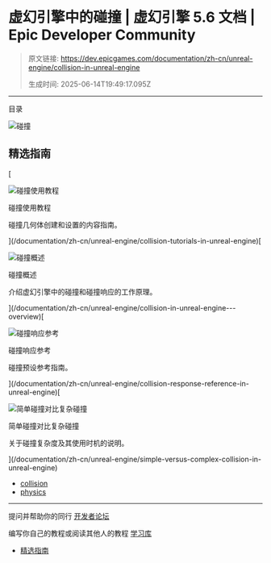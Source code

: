 # 虚幻引擎中的碰撞 | 虚幻引擎 5.6 文档 | Epic Developer Community

> 原文链接: https://dev.epicgames.com/documentation/zh-cn/unreal-engine/collision-in-unreal-engine
> 
> 生成时间: 2025-06-14T19:49:17.095Z

---

目录

![碰撞](https://dev.epicgames.com/community/api/documentation/image/f075fcf8-5d34-4def-8b43-98f9ab4ee7d6?resizing_type=fill&width=1920&height=335)

## 精选指南

[

![碰撞使用教程](https://d1iv7db44yhgxn.cloudfront.net/documentation/images/7d18dced-598b-4dc0-ba84-c5a022258d49/collision-topic-image.png)

碰撞使用教程

碰撞几何体创建和设置的内容指南。





](/documentation/zh-cn/unreal-engine/collision-tutorials-in-unreal-engine)[

![碰撞概述](https://d1iv7db44yhgxn.cloudfront.net/documentation/images/47870d81-d4a6-42c0-9826-2afd9250d492/collision-topic-image.png)

碰撞概述

介绍虚幻引擎中的碰撞和碰撞响应的工作原理。





](/documentation/zh-cn/unreal-engine/collision-in-unreal-engine---overview)[

![碰撞响应参考](https://d1iv7db44yhgxn.cloudfront.net/documentation/images/d9e21704-ea69-4182-9f8d-9da830eac4f3/collision-topic-image.png)

碰撞响应参考

碰撞预设参考指南。





](/documentation/zh-cn/unreal-engine/collision-response-reference-in-unreal-engine)[

![简单碰撞对比复杂碰撞](https://d1iv7db44yhgxn.cloudfront.net/documentation/images/1cc3977d-30fb-459a-bc58-8c48b5580b56/collision-topic-image.png)

简单碰撞对比复杂碰撞

关于碰撞复杂度及其使用时机的说明。





](/documentation/zh-cn/unreal-engine/simple-versus-complex-collision-in-unreal-engine)

-   [collision](https://dev.epicgames.com/community/search?query=collision)
-   [physics](https://dev.epicgames.com/community/search?query=physics)

* * *

提问并帮助你的同行 [开发者论坛](https://forums.unrealengine.com/categories?tag=unreal-engine)

编写你自己的教程或阅读其他人的教程 [学习库](https://dev.epicgames.com/community/unreal-engine/learning)

-   [精选指南](/documentation/zh-cn/unreal-engine/collision-in-unreal-engine#%E7%B2%BE%E9%80%89%E6%8C%87%E5%8D%97)